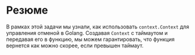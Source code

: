 # Резюме

В рамках этой задачи мы узнали, как использовать `context.Context` для управления отменой в Golang. Создавая `Context` с таймаутом и передавая его в функцию, мы можем гарантировать, что функция вернется как можно скорее, если превышен таймаут.

